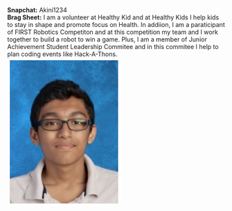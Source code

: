 <b>Snapchat:</b> Akini1234
<br>
<b>Brag Sheet:</b> I am a volunteer at Healthy Kid and at Healthy Kids I help kids to stay in shape and promote focus on Health. In addiion, I am a paraticipant of FIRST Robotics Competiton and at this competition my team and I work together to build a robot to win a game. Plus, I am a member of Junior Achievement Student Leadership Commitee and in this commitee I help to plan coding events like Hack-A-Thons. 
<br>
<img src="myPhoto.PNG"/>
